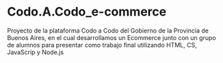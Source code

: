 # Codo.A.Codo_e-commerce
Proyecto de la plataforma Codo a Codo del Gobierno de la Provincia de Buenos Aires, en el cual desarrollamos un Ecommerce junto con un grupo de alumnos para presentar como trabajo final utilizando HTML, CS, JavaScrip y Node.js
